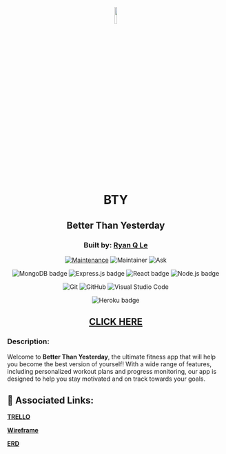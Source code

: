 <div align="center">

<img src="https://imgur.com/whP4c76.png" width="10%" height="10%" />
  
  
# BTY
## Better Than Yesterday
  
### Built by: **[Ryan Q Le](https://www.linkedin.com/in/ryanqle/)**


[![Maintenance](https://img.shields.io/badge/Maintained%3F-yes-green.svg)](https://GitHub.com/Naereen/StrapDown.js/graphs/commit-activity)
![Maintainer](https://img.shields.io/badge/Maintainer-ryanqle-blue)
![Ask](https://img.shields.io/badge/Ask%20me-anything-1abc9c.svg)

![MongoDB badge](https://img.shields.io/badge/MongoDB-4EA94B?style=for-the-badge&logo=mongodb&logoColor=white)
![Express.js badge](https://img.shields.io/badge/Express.js-000000?style=for-the-badge&logo=express&logoColor=white)
![React badge](https://img.shields.io/badge/React-20232A?style=for-the-badge&logo=react&logoColor=61DAFB)
![Node.js badge](https://img.shields.io/badge/Node.js-339933?style=for-the-badge&logo=nodedotjs&logoColor=white)

![Git](https://img.shields.io/badge/GIT-E44C30?style=for-the-badge&logo=git&logoColor=white)
![GitHub](https://img.shields.io/badge/GitHub-100000?style=for-the-badge&logo=github&logoColor=white)
![Visual Studio Code](https://img.shields.io/badge/Visual_Studio_Code-0078D4?style=for-the-badge&logo=visual%20studio%20code&logoColor=white)
  
![Heroku badge](https://img.shields.io/badge/Heroku-430098?style=for-the-badge&logo=heroku&logoColor=white)


## **[CLICK HERE]()**
</div>


### Description:

Welcome to **Better Than Yesterday**, the ultimate fitness app that will help you become the best version of yourself! With a wide range of features, including personalized workout plans and progress monitoring, our app is designed to help you stay motivated and on track towards your goals.

## :link: Associated Links:

**[TRELLO](https://trello.com/b/c8Jv2E0V/project-3)**

**[Wireframe](https://whimsical.com/bty-fitness-wireframe-R6iCtnaHvziuEHUBCcwpj6)**

**[ERD](https://whimsical.com/bty-fitness-erd-EWav2caMsRxMUxgCzoWxNx)**
